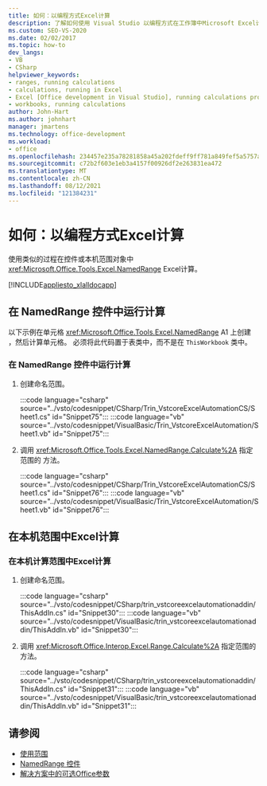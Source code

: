 ```yaml
---
title: 如何：以编程方式Excel计算
description: 了解如何使用 Visual Studio 以编程方式在工作簿中Microsoft Excel计算。
ms.custom: SEO-VS-2020
ms.date: 02/02/2017
ms.topic: how-to
dev_langs:
- VB
- CSharp
helpviewer_keywords:
- ranges, running calculations
- calculations, running in Excel
- Excel [Office development in Visual Studio], running calculations programmatically
- workbooks, running calculations
author: John-Hart
ms.author: johnhart
manager: jmartens
ms.technology: office-development
ms.workload:
- office
ms.openlocfilehash: 234457e235a78281858a45a202fdeff9ff781a849fef5a5757ad505f368cd023
ms.sourcegitcommit: c72b2f603e1eb3a4157f00926df2e263831ea472
ms.translationtype: MT
ms.contentlocale: zh-CN
ms.lasthandoff: 08/12/2021
ms.locfileid: "121384231"
---
```

# <a name="how-to-programmatically-run-excel-calculations"></a>如何：以编程方式Excel计算
  使用类似的过程在控件或本机范围对象中 <xref:Microsoft.Office.Tools.Excel.NamedRange> Excel计算。

 [!INCLUDE[appliesto_xlalldocapp](../vsto/includes/appliesto-xlalldocapp-md.md)]

## <a name="run-calculations-in-a-namedrange-control"></a>在 NamedRange 控件中运行计算
 以下示例在单元格 <xref:Microsoft.Office.Tools.Excel.NamedRange> A1 上创建 ，然后计算单元格。 必须将此代码置于表类中，而不是在 `ThisWorkbook` 类中。

### <a name="to-run-calculations-in-a-namedrange-control"></a>在 NamedRange 控件中运行计算

1. 创建命名范围。

     :::code language="csharp" source="../vsto/codesnippet/CSharp/Trin_VstcoreExcelAutomationCS/Sheet1.cs" id="Snippet75":::
     :::code language="vb" source="../vsto/codesnippet/VisualBasic/Trin_VstcoreExcelAutomation/Sheet1.vb" id="Snippet75":::

2. 调用 <xref:Microsoft.Office.Tools.Excel.NamedRange.Calculate%2A> 指定范围的 方法。

     :::code language="csharp" source="../vsto/codesnippet/CSharp/Trin_VstcoreExcelAutomationCS/Sheet1.cs" id="Snippet76":::
     :::code language="vb" source="../vsto/codesnippet/VisualBasic/Trin_VstcoreExcelAutomation/Sheet1.vb" id="Snippet76":::

## <a name="run-calculations-in-a-native-excel-range"></a>在本机范围中Excel计算

### <a name="to-run-calculations-in-a-native-excel-range"></a>在本机计算范围中Excel计算

1. 创建命名范围。

     :::code language="csharp" source="../vsto/codesnippet/CSharp/trin_vstcoreexcelautomationaddin/ThisAddIn.cs" id="Snippet30":::
     :::code language="vb" source="../vsto/codesnippet/VisualBasic/trin_vstcoreexcelautomationaddin/ThisAddIn.vb" id="Snippet30":::

2. 调用 <xref:Microsoft.Office.Interop.Excel.Range.Calculate%2A> 指定范围的 方法。

     :::code language="csharp" source="../vsto/codesnippet/CSharp/trin_vstcoreexcelautomationaddin/ThisAddIn.cs" id="Snippet31":::
     :::code language="vb" source="../vsto/codesnippet/VisualBasic/trin_vstcoreexcelautomationaddin/ThisAddIn.vb" id="Snippet31":::

## <a name="see-also"></a>请参阅
- [使用范围](../vsto/working-with-ranges.md)
- [NamedRange 控件](../vsto/namedrange-control.md)
- [解决方案中的可选Office参数](../vsto/optional-parameters-in-office-solutions.md)
